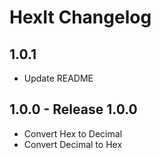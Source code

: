 # HexIt Changelog

## 1.0.1

- Update README

## 1.0.0 - Release 1.0.0

- Convert Hex to Decimal
- Convert Decimal to Hex

